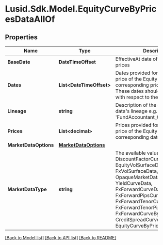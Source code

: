 # Lusid.Sdk.Model.EquityCurveByPricesDataAllOf

## Properties

Name | Type | Description | Notes
------------ | ------------- | ------------- | -------------
**BaseDate** | **DateTimeOffset** | EffectiveAt date of the provided prices | 
**Dates** | **List&lt;DateTimeOffset&gt;** | Dates provided for the forward price of the Equity at the corresponding price in Prices.  These dates should be in the future with respect to the BaseDate. | 
**Lineage** | **string** | Description of the complex market data&#39;s lineage e.g. &#39;FundAccountant_GreenQuality&#39;. | [optional] 
**Prices** | **List&lt;decimal&gt;** | Prices provided for the forward price of the Equity at the corresponding date in Dates. | 
**MarketDataOptions** | [**MarketDataOptions**](MarketDataOptions.md) |  | [optional] 
**MarketDataType** | **string** | The available values are: DiscountFactorCurveData, EquityVolSurfaceData, FxVolSurfaceData, IrVolCubeData, OpaqueMarketData, YieldCurveData, FxForwardCurveData, FxForwardPipsCurveData, FxForwardTenorCurveData, FxForwardTenorPipsCurveData, FxForwardCurveByQuoteReference, CreditSpreadCurveData, EquityCurveByPricesData | 

[[Back to Model list]](../README.md#documentation-for-models) [[Back to API list]](../README.md#documentation-for-api-endpoints) [[Back to README]](../README.md)

